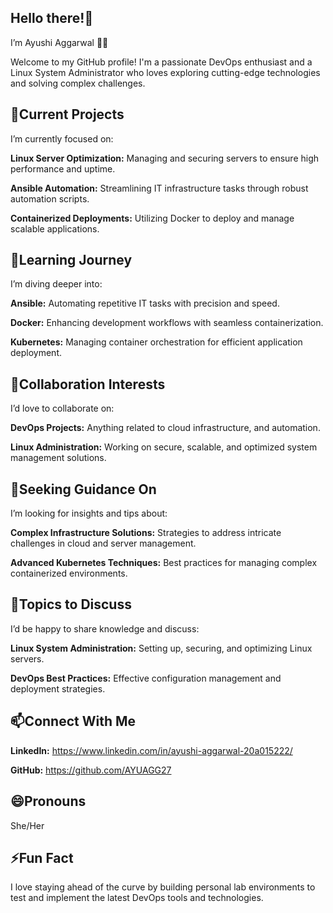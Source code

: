 **Hello there!👋**
---------------------------------------------------------------------------------------------------------------------------------------------------------------------------------------------------------------------
I’m Ayushi Aggarwal 👩‍💻

Welcome to my GitHub profile! I'm a passionate DevOps enthusiast and a Linux System Administrator who loves exploring cutting-edge technologies and solving complex challenges.

**🔭Current Projects**
---------------------------------------------------------------------------------------------------------------------------------------------------------------------------------------------------------------------
I’m currently focused on:

**Linux Server Optimization:** Managing and securing servers to ensure high performance and uptime.

**Ansible Automation:** Streamlining IT infrastructure tasks through robust automation scripts.

**Containerized Deployments:** Utilizing Docker to deploy and manage scalable applications.

**🌱Learning Journey**
---------------------------------------------------------------------------------------------------------------------------------------------------------------------------------------------------------------------
I’m diving deeper into:

**Ansible:** Automating repetitive IT tasks with precision and speed.

**Docker:** Enhancing development workflows with seamless containerization.

**Kubernetes:** Managing container orchestration for efficient application deployment.

**👯Collaboration Interests**
---------------------------------------------------------------------------------------------------------------------------------------------------------------------------------------------------------------------
I’d love to collaborate on:

**DevOps Projects:** Anything related to cloud infrastructure, and automation.

**Linux Administration:** Working on secure, scalable, and optimized system management solutions.

**🤔Seeking Guidance On**
---------------------------------------------------------------------------------------------------------------------------------------------------------------------------------------------------------------------
I’m looking for insights and tips about:

**Complex Infrastructure Solutions:** Strategies to address intricate challenges in cloud and server management.

**Advanced Kubernetes Techniques:** Best practices for managing complex containerized environments.

**💬Topics to Discuss**
---------------------------------------------------------------------------------------------------------------------------------------------------------------------------------------------------------------------
I’d be happy to share knowledge and discuss:

**Linux System Administration:** Setting up, securing, and optimizing Linux servers.

**DevOps Best Practices:** Effective configuration management and deployment strategies.

**📫Connect With Me**
---------------------------------------------------------------------------------------------------------------------------------------------------------------------------------------------------------------------
**LinkedIn:** https://www.linkedin.com/in/ayushi-aggarwal-20a015222/

**GitHub:** https://github.com/AYUAGG27

**😄Pronouns**
---------------------------------------------------------------------------------------------------------------------------------------------------------------------------------------------------------------------
She/Her

**⚡Fun Fact**
---------------------------------------------------------------------------------------------------------------------------------------------------------------------------------------------------------------------
I love staying ahead of the curve by building personal lab environments to test and implement the latest DevOps tools and technologies.


